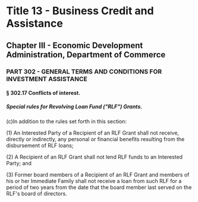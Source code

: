 
# Title 13 - Business Credit and Assistance
## Chapter III - Economic Development Administration, Department of Commerce
### PART 302 - GENERAL TERMS AND CONDITIONS FOR INVESTMENT ASSISTANCE
#### § 302.17 Conflicts of interest.
##### Special rules for Revolving Loan Fund ("RLF") Grants.

(c)In addition to the rules set forth in this section:

(1) An Interested Party of a Recipient of an RLF Grant shall not receive, directly or indirectly, any personal or financial benefits resulting from the disbursement of RLF loans;

(2) A Recipient of an RLF Grant shall not lend RLF funds to an Interested Party; and

(3) Former board members of a Recipient of an RLF Grant and members of his or her Immediate Family shall not receive a loan from such RLF for a period of two years from the date that the board member last served on the RLF's board of directors.
